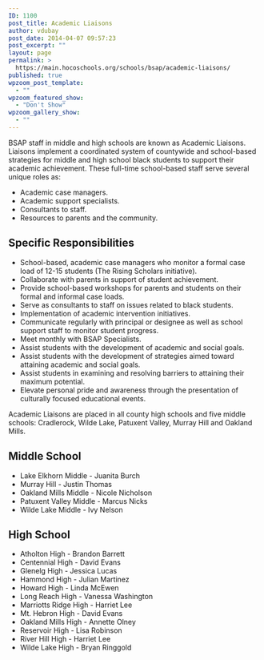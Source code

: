 ```yaml
---
ID: 1100
post_title: Academic Liaisons
author: vdubay
post_date: 2014-04-07 09:57:23
post_excerpt: ""
layout: page
permalink: >
  https://main.hocoschools.org/schools/bsap/academic-liaisons/
published: true
wpzoom_post_template:
  - ""
wpzoom_featured_show:
  - "Don't Show"
wpzoom_gallery_show:
  - ""
---
```

<p>BSAP staff in middle and high schools are known as Academic Liaisons. Liaisons implement a coordinated system of countywide and school-based strategies for middle and high school black students to support their academic achievement. These full-time school-based staff serve several unique roles as:</p>

<ul>
  <li>Academic case managers.</li>
  <li>Academic support specialists.</li>
  <li>Consultants to staff.</li>
  <li>Resources to parents and the community.</li>
</ul>

<h2>Specific Responsibilities</h2>

<ul>
  <li>School-based, academic case managers who monitor a formal case load of 12-15 students (The Rising Scholars initiative).</li>
  <li>Collaborate with parents in support of student achievement.</li>
  <li>Provide school-based workshops for parents and students on their formal and informal case loads.</li>
  <li>Serve as consultants to staff on issues related to black students.</li>
  <li>Implementation of academic intervention initiatives.</li>
  <li>Communicate regularly with principal or designee as well as school support staff to monitor student progress.</li>
  <li>Meet monthly with BSAP Specialists.</li>
  <li>Assist students with the development of academic and social goals.</li>
  <li>Assist students with the development of strategies aimed toward attaining academic and social goals.</li>
  <li>Assist students in examining and resolving barriers to attaining their maximum potential.</li>
  <li>Elevate personal pride and awareness through the presentation of culturally focused educational events.</li>
</ul>

<p>Academic Liaisons are placed in all county high schools and five middle schools: Cradlerock, Wilde Lake, Patuxent Valley, Murray Hill and Oakland Mills.</p>

<h2>Middle School</h2>

<ul>
  <li>Lake Elkhorn Middle - Juanita Burch</li>
  <li>Murray Hill - Justin Thomas</li>
  <li>Oakland Mills Middle - Nicole Nicholson</li>
  <li>Patuxent Valley Middle - Marcus Nicks</li>
  <li>Wilde Lake Middle - Ivy Nelson</li>
</ul>

<h2>High School</h2>

<ul>
  <li>Atholton High - Brandon Barrett</li>
  <li>Centennial High - David Evans</li>
  <li>Glenelg High - Jessica Lucas</li>
  <li>Hammond High - Julian Martinez</li>
  <li>Howard High - Linda McEwen</li>
  <li>Long Reach High - Vanessa Washington</li>
  <li>Marriotts Ridge High - Harriet Lee</li>
  <li>Mt. Hebron High - David Evans</li>
  <li>Oakland Mills High - Annette Olney</li>
  <li>Reservoir High - Lisa Robinson</li>
  <li>River Hill High - Harriet Lee</li>
  <li>Wilde Lake High - Bryan Ringgold</li>
</ul>